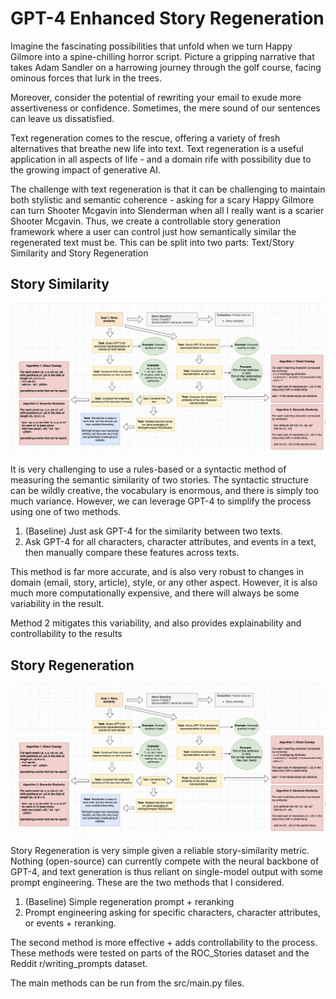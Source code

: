 # GPT-4 Enhanced Story Regeneration

Imagine the fascinating possibilities that unfold when we turn Happy Gilmore into a spine-chilling horror script. Picture a gripping narrative that takes Adam Sandler on a harrowing journey through the golf course, facing ominous forces that lurk in the trees.

Moreover, consider the potential of rewriting your email to exude more assertiveness or confidence. Sometimes, the mere sound of our sentences can leave us dissatisfied. 

Text regeneration comes to the rescue, offering a variety of fresh alternatives that breathe new life into text. Text regeneration is a useful application in all aspects of life - and a domain rife with possibility due to the growing impact of generative AI.

The challenge with text regeneration is that it can be challenging to maintain both stylistic and semantic coherence - asking for a scary Happy Gilmore can turn Shooter Mcgavin into Slenderman when all I really want is a scarier Shooter Mcgavin. Thus, we create a controllable story generation framework where a user can control just how semantically similar the regenerated text must be. This can be split into two parts: Text/Story Similarity and Story Regeneration

## Story Similarity

![Semantic Similarity Diagram](Story-Sim.png)

It is very challenging to use a rules-based or a syntactic method of measuring the semantic similarity of two stories. The syntactic structure can be wildly creative, the vocabulary is enormous, and there is simply too much variance. However, we can leverage GPT-4 to simplify the process using one of two methods.

1. (Baseline) Just ask GPT-4 for the similarity between two texts.
2. Ask GPT-4 for all characters, character attributes, and events in a text, then manually compare these features across texts.

This method is far more accurate, and is also very robust to changes in domain (email, story, article), style, or any other aspect. However, it is also much more computationally expensive, and there will always be some variability in the result.

Method 2 mitigates this variability, and also provides explainability and controllability to the results 

## Story Regeneration

![Semantic Similarity Diagram](Story-Sim.png)

Story Regeneration is very simple given a reliable story-similarity metric. Nothing (open-source) can currently compete with the neural backbone of GPT-4, and text generation is thus reliant on single-model output with some prompt engineering. These are the two methods that I considered.

1. (Baseline) Simple regeneration prompt + reranking
2. Prompt engineering asking for specific characters, character attributes, or events + reranking.

The second method is more effective + adds controllability to the process. These methods were tested on parts of the ROC_Stories dataset and the Reddit r/writing_prompts dataset.

The main methods can be run from the src/main.py files.
